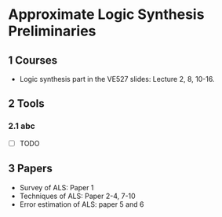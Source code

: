 # Approximate Logic Synthesis Preliminaries

## 1 Courses

- Logic synthesis part in the VE527 slides: Lecture 2, 8, 10-16.

## 2 Tools

### 2.1 abc

- [ ] TODO

## 3 Papers

- Survey of ALS: Paper 1
- Techniques of ALS: Paper 2-4, 7-10
- Error estimation of ALS: paper 5 and 6

